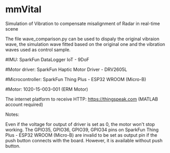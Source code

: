 # mmVital
Simulation of Vibration to compensate misalignment of Radar in real-time scene

The file wave_comparison.py can be used to dispaly the original vibraion wave, the simulation wave fitted based on the original one and the vibration waves used as control sample.

#IMU: SparkFun DataLogger IoT - 9DoF

#Motor driver: SparkFun Haptic Motor Driver - DRV2605L

#Microcontroller: SparkFun Thing Plus - ESP32 WROOM (Micro-B)

#Motor: 1020-15-003-001 (ERM Motor)

The internet platform to receive HTTP: https://thingspeak.com    (MATLAB account required)

Notes:

Even if the voltage for output of driver is set as 0, the motor won't stop working.
The GPIO35, GPIO36, GPIO39, GPIO34 pins on SparkFun Thing Plus - ESP32 WROOM (Micro-B) are invalid to be set as output pin if the push button connects with the board. However, it is available without push button.

